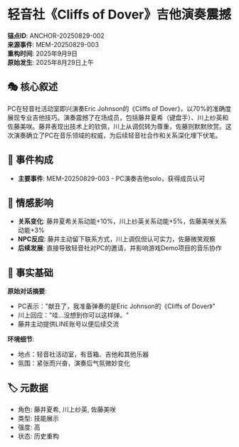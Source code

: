 # 轻音社《Cliffs of Dover》吉他演奏震撼

**锚点ID**: ANCHOR-20250829-002  
**来源事件**: MEM-20250829-003  
**重构时间**: 2025年9月9日  
**原始发生**: 2025年8月29日上午

## 🎭 核心叙述
PC在轻音社活动室即兴演奏Eric Johnson的《Cliffs of Dover》，以70%的准确度展现专业吉他技巧。演奏震撼了在场成员，包括藤井夏希（键盘手）、川上纱英和佐藤美咲。藤井表现出技术上的钦佩，川上从调侃转为尊重，佐藤则默默欣赏。这次演奏确立了PC在音乐领域的权威，为后续轻音社合作和关系深化埋下伏笔。

## 🔗 事件构成
- **主要事件**: MEM-20250829-003 - PC演奏吉他solo，获得成员认可

## 💫 情感影响
- **关系变化**: 藤井夏希关系动能+10%，川上纱英关系动能+5%，佐藤美咲关系动能+3%
- **NPC反应**: 藤井主动留下联系方式，川上调侃但认可实力，佐藤微笑观察
- **后续发展**: 直接导致轻音社对PC的邀请，并影响游戏Demo项目的音乐协作

## 📝 事实基础
**原始对话摘要**:
- PC表示："献丑了，我准备弹奏的是Eric Johnson的《Cliffs of Dover》"
- 川上回应："哇...没想到你可以这样弹。"
- 藤井主动提供LINE账号以便后续交流

**环境细节**:
- 地点：轻音社活动室，有音箱、吉他和其他乐器
- 氛围：紧张而兴奋，演奏后气氛微妙变化

## 🏷️ 元数据
- 角色: 藤井夏希, 川上纱英, 佐藤美咲
- 类型: 技能展示
- 强度: 高
- 状态: 历史重构